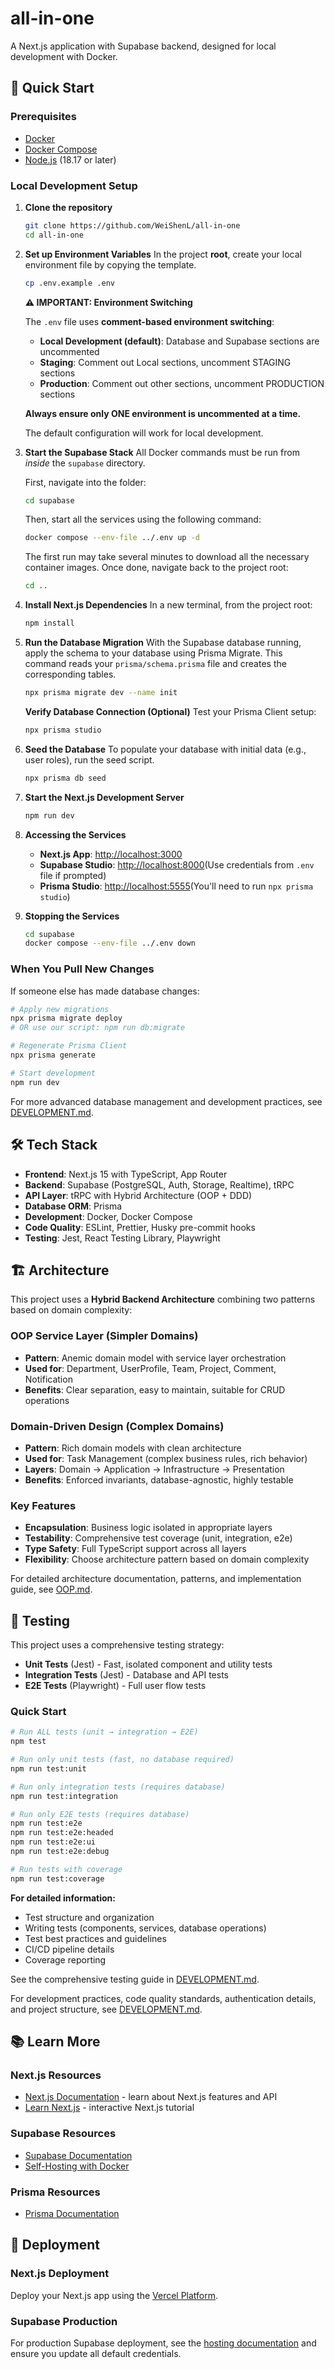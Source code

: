 # all-in-one

A Next.js application with Supabase backend, designed for local development with Docker.

## 🚀 Quick Start

### Prerequisites

- [Docker](https://docs.docker.com/get-docker/)
- [Docker Compose](https://docs.docker.com/compose/install/)
- [Node.js](https://nodejs.org/) (18.17 or later)

### Local Development Setup

1. **Clone the repository**

   ```bash
   git clone https://github.com/WeiShenL/all-in-one
   cd all-in-one
   ```

2. **Set up Environment Variables**
   In the project **root**, create your local environment file by copying the template.

   ```bash
   cp .env.example .env
   ```

   **⚠️ IMPORTANT: Environment Switching**

   The `.env` file uses **comment-based environment switching**:
   - **Local Development (default)**: Database and Supabase sections are uncommented
   - **Staging**: Comment out Local sections, uncomment STAGING sections
   - **Production**: Comment out other sections, uncomment PRODUCTION sections

   **Always ensure only ONE environment is uncommented at a time.**

   The default configuration will work for local development.

3. **Start the Supabase Stack**
   All Docker commands must be run from _inside_ the `supabase` directory.

   First, navigate into the folder:

   ```bash
   cd supabase
   ```

   Then, start all the services using the following command:

   ```bash
   docker compose --env-file ../.env up -d
   ```

   The first run may take several minutes to download all the necessary container images. Once done, navigate back to the project root:

   ```bash
   cd ..
   ```

4. **Install Next.js Dependencies**
   In a new terminal, from the project root:

   ```bash
   npm install
   ```

5. **Run the Database Migration**
   With the Supabase database running, apply the schema to your database using Prisma Migrate. This command reads your `prisma/schema.prisma` file and creates the corresponding tables.

   ```bash
   npx prisma migrate dev --name init
   ```

   **Verify Database Connection (Optional)**
   Test your Prisma Client setup:

   ```bash
   npx prisma studio
   ```

6. **Seed the Database**
   To populate your database with initial data (e.g., user roles), run the seed script.

   ```bash
   npx prisma db seed
   ```

7. **Start the Next.js Development Server**

   ```bash
   npm run dev
   ```

8. **Accessing the Services**
   - **Next.js App**: [http://localhost:3000](http://localhost:3000)
   - **Supabase Studio**: [http://localhost:8000](http://localhost:8000)(Use credentials from `.env` file if prompted)
   - **Prisma Studio**: [http://localhost:5555](http://localhost:5555)(You'll need to run `npx prisma studio`)

9. **Stopping the Services**
   ```bash
   cd supabase
   docker compose --env-file ../.env down
   ```

### When You Pull New Changes

If someone else has made database changes:

```bash
# Apply new migrations
npx prisma migrate deploy
# OR use our script: npm run db:migrate

# Regenerate Prisma Client
npx prisma generate

# Start development
npm run dev
```

For more advanced database management and development practices, see [DEVELOPMENT.md](./DEVELOPMENT.md).

## 🛠️ Tech Stack

- **Frontend**: Next.js 15 with TypeScript, App Router
- **Backend**: Supabase (PostgreSQL, Auth, Storage, Realtime), tRPC
- **API Layer**: tRPC with Hybrid Architecture (OOP + DDD)
- **Database ORM**: Prisma
- **Development**: Docker, Docker Compose
- **Code Quality**: ESLint, Prettier, Husky pre-commit hooks
- **Testing**: Jest, React Testing Library, Playwright

## 🏗️ Architecture

This project uses a **Hybrid Backend Architecture** combining two patterns based on domain complexity:

### OOP Service Layer (Simpler Domains)

- **Pattern**: Anemic domain model with service layer orchestration
- **Used for**: Department, UserProfile, Team, Project, Comment, Notification
- **Benefits**: Clear separation, easy to maintain, suitable for CRUD operations

### Domain-Driven Design (Complex Domains)

- **Pattern**: Rich domain models with clean architecture
- **Used for**: Task Management (complex business rules, rich behavior)
- **Layers**: Domain → Application → Infrastructure → Presentation
- **Benefits**: Enforced invariants, database-agnostic, highly testable

### Key Features

- **Encapsulation**: Business logic isolated in appropriate layers
- **Testability**: Comprehensive test coverage (unit, integration, e2e)
- **Type Safety**: Full TypeScript support across all layers
- **Flexibility**: Choose architecture pattern based on domain complexity

For detailed architecture documentation, patterns, and implementation guide, see [OOP.md](./OOP.md).

## 🧪 Testing

This project uses a comprehensive testing strategy:

- **Unit Tests** (Jest) - Fast, isolated component and utility tests
- **Integration Tests** (Jest) - Database and API tests
- **E2E Tests** (Playwright) - Full user flow tests

### Quick Start

```bash
# Run ALL tests (unit → integration → E2E)
npm test

# Run only unit tests (fast, no database required)
npm run test:unit

# Run only integration tests (requires database)
npm run test:integration

# Run only E2E tests (requires database)
npm run test:e2e
npm run test:e2e:headed
npm run test:e2e:ui
npm run test:e2e:debug

# Run tests with coverage
npm run test:coverage
```

**For detailed information:**

- Test structure and organization
- Writing tests (components, services, database operations)
- Test best practices and guidelines
- CI/CD pipeline details
- Coverage reporting

See the comprehensive testing guide in [DEVELOPMENT.md](./DEVELOPMENT.md#-testing).

For development practices, code quality standards, authentication details, and project structure, see [DEVELOPMENT.md](./DEVELOPMENT.md).

## 📚 Learn More

### Next.js Resources

- [Next.js Documentation](https://nextjs.org/docs) - learn about Next.js features and API
- [Learn Next.js](https://nextjs.org/learn) - interactive Next.js tutorial

### Supabase Resources

- [Supabase Documentation](https://supabase.com/docs)
- [Self-Hosting with Docker](https://supabase.com/docs/guides/hosting/docker)

### Prisma Resources

- [Prisma Documentation](https://www.prisma.io/docs/orm/prisma-schema/overview)

## 🚀 Deployment

### Next.js Deployment

Deploy your Next.js app using the [Vercel Platform](https://vercel.com/new?utm_medium=default-template&filter=next.js&utm_source=create-next-app&utm_campaign=create-next-app-readme).

### Supabase Production

For production Supabase deployment, see the [hosting documentation](https://supabase.com/docs/guides/hosting/docker#securing-your-services) and ensure you update all default credentials.
